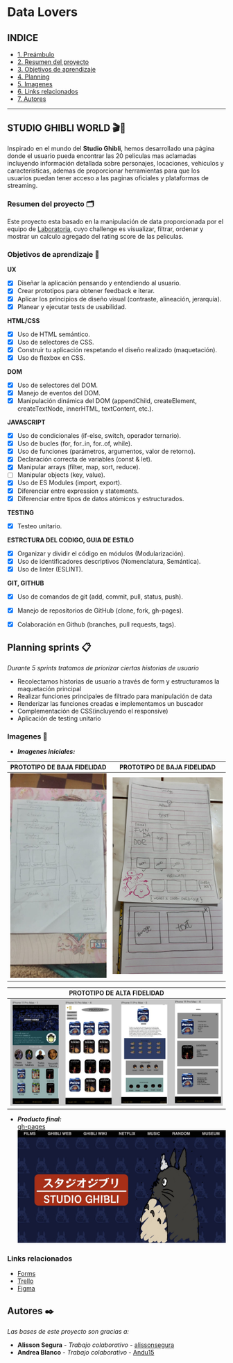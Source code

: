 # Data Lovers
## INDICE
* [1. Preámbulo](#studio-ghibli-world-🎬🍿)
* [2. Resumen del proyecto](#resumen-del-proyecto-🗂️)
* [3. Objetivos de aprendizaje](#objetivos-de-aprendizaje-🔧)
* [4. Planning](#planning-sprints-📋)
* [5. Imagenes](#imagenes-🚀)
* [6. Links relacionados](#links-relacionados)
* [7. Autores](#autores-✒️)
*** 
## STUDIO GHIBLI WORLD 🎬🍿
Inspirado en el mundo del **Studio Ghibli**, hemos desarrollado una página donde el usuario pueda encontrar las 20 peliculas mas aclamadas incluyendo información detallada sobre personajes, locaciones, vehiculos y caracteristicas, ademas de proporcionar herramientas para que los usuarios puedan tener acceso a las paginas oficiales y plataformas de streaming.

### Resumen del proyecto 🗂️
Este proyecto esta basado en la manipulación de data proporcionada por el equipo de [Laboratoria](https://github.com/Laboratoria/LIM015-data-lovers), cuyo challenge es visualizar, filtrar, ordenar y mostrar un calculo agregado del rating score de las peliculas.

### Objetivos de aprendizaje 🔧
__UX__
- [x] Diseñar la aplicación pensando y entendiendo al usuario.
- [x] Crear prototipos para obtener feedback e iterar.
- [x] Aplicar los principios de diseño visual (contraste, alineación, jerarquía).
- [x] Planear y ejecutar tests de usabilidad.

__HTML/CSS__
- [x] Uso de HTML semántico.
- [x] Uso de selectores de CSS.
- [x] Construir tu aplicación respetando el diseño realizado (maquetación).
- [x] Uso de flexbox en CSS.

__DOM__
- [x] Uso de selectores del DOM.
- [x] Manejo de eventos del DOM.
- [x] Manipulación dinámica del DOM (appendChild, createElement, createTextNode, innerHTML,  textContent, etc.).

__JAVASCRIPT__
- [x] Uso de condicionales (if-else, switch, operador ternario).
- [x] Uso de bucles (for, for..in, for..of, while).
- [x] Uso de funciones (parámetros, argumentos, valor de retorno).
- [x] Declaración correcta de variables (const & let).
- [x] Manipular arrays (filter, map, sort, reduce).
- [ ] Manipular objects (key, value).
- [x] Uso de ES Modules (import, export).
- [x] Diferenciar entre expression y statements.
- [x] Diferenciar entre tipos de datos atómicos y estructurados.

__TESTING__
- [x] Testeo unitario.

__ESTRCTURA DEL CODIGO, GUIA DE ESTILO__
- [x] Organizar y dividir el código en módulos (Modularización).
- [x] Uso de identificadores descriptivos (Nomenclatura, Semántica).
- [x] Uso de linter (ESLINT).

__GIT, GITHUB__
- [x] Uso de comandos de git (add, commit, pull, status, push).
- [x] Manejo de repositorios de GitHub (clone, fork, gh-pages).
- [x] Colaboración en Github (branches, pull requests, tags).


## Planning sprints 📋
_Durante 5 sprints tratamos de priorizar ciertas historias de usuario_
- Recolectamos historias de usuario a través de form y estructuramos la maquetación principal
- Realizar funciones principales de filtrado para manipulación de data
- Renderizar las funciones creadas e implementamos un buscador
- Complementación de CSS(incluyendo el responsive)
- Aplicación de testing unitario

### Imagenes 🚀
* __*Imagenes iniciales:*__  

| PROTOTIPO DE BAJA FIDELIDAD | PROTOTIPO DE BAJA FIDELIDAD |
| ------------ | ------------- |
| ![Image 1](./bajaFidel1.jpeg) | ![Image 1](./bajaFidel2.jpeg)|

| PROTOTIPO DE ALTA FIDELIDAD | 
| ------------ |
| ![Image 1](./altaFidel.jpeg) |

* __*Producto final:*__  
[gh-pages](https://alissonsegura.github.io/LIM015-data-lovers/src/)
[![Watch the video](./finaProject.jpeg)](https://youtu.be/u7rOeCec9VM)


### Links relacionados
* [Forms](https://forms.gle/vbyYfxgUTVfBxMZn6)
* [Trello](https://trello.com/b/Z0Mzkksm/data-lovers-studio-ghibli)
* [Figma](https://www.figma.com/file/v5dOaLnlzRwEKellJogx78/DATA-LOVERS-STUDIO-GHIIBLI?node-id=0%3A1)

## Autores ✒️
_Las bases de este proyecto son gracias a:_
* **Alisson Segura** - *Trabajo colaborativo* - [alissonsegura](https://github.com/alissonsegura)
* **Andrea Blanco** - *Trabajo colaborativo* - [Andu15](https://github.com/Andu15)